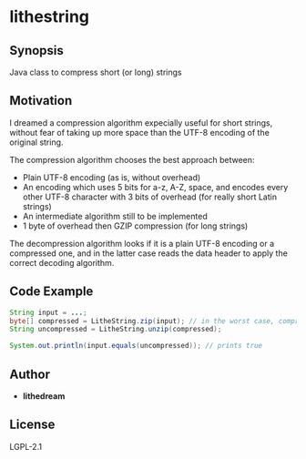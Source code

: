 # lithestring

## Synopsis

Java class to compress short (or long) strings

## Motivation

I dreamed a compression algorithm expecially useful for short strings, without fear of taking up more space than the UTF-8 encoding of the original string.

The compression algorithm chooses the best approach between:
* Plain UTF-8 encoding (as is, without overhead)
* An encoding which uses 5 bits for a-z, A-Z, space, and encodes every other UTF-8 character with 3 bits of overhead (for really short Latin strings)
* An intermediate algorithm still to be implemented
* 1 byte of overhead then GZIP compression (for long strings)

The decompression algorithm looks if it is a plain UTF-8 encoding or a compressed one, and in the latter case reads the data header to apply the correct decoding algorithm.

## Code Example

```java
String input = ...;
byte[] compressed = LitheString.zip(input); // in the worst case, compressed is the plain UTF-8 encoding of input
String uncompressed = LitheString.unzip(compressed);

System.out.println(input.equals(uncompressed)); // prints true
```

## Author

* **lithedream**

## License

LGPL-2.1